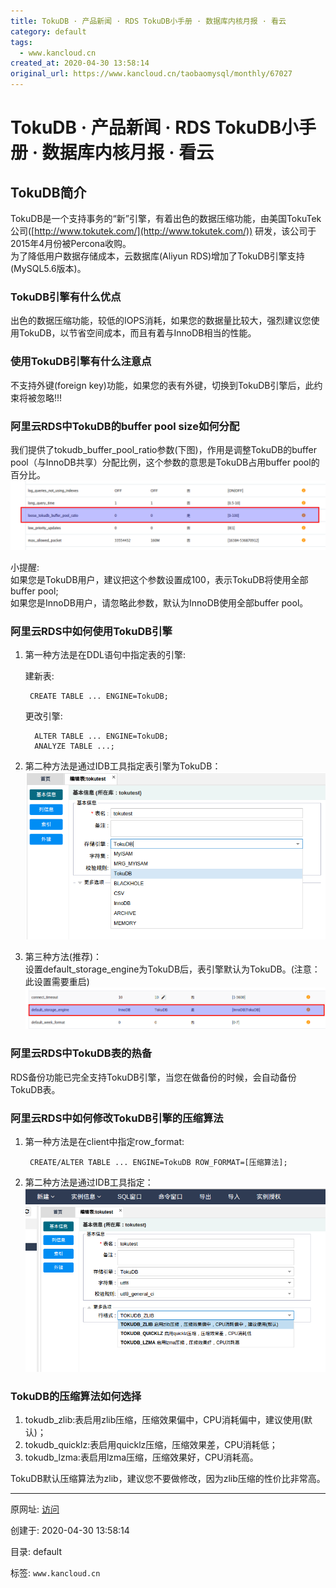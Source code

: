 ```yaml
---
title: TokuDB · 产品新闻 · RDS TokuDB小手册 · 数据库内核月报 · 看云
category: default
tags: 
  - www.kancloud.cn
created_at: 2020-04-30 13:58:14
original_url: https://www.kancloud.cn/taobaomysql/monthly/67027
---
```



# TokuDB · 产品新闻 · RDS TokuDB小手册 · 数据库内核月报 · 看云

## TokuDB简介

TokuDB是一个支持事务的“新”引擎，有着出色的数据压缩功能，由美国TokuTek公司([http://www.tokutek.com/](http://www.tokutek.com/)) 研发，该公司于2015年4月份被Percona收购。  
为了降低用户数据存储成本，云数据库(Aliyun RDS)增加了TokuDB引擎支持(MySQL5.6版本)。

### TokuDB引擎有什么优点

出色的数据压缩功能，较低的IOPS消耗，如果您的数据量比较大，强烈建议您使用TokuDB，以节省空间成本，而且有着与InnoDB相当的性能。

### 使用TokuDB引擎有什么注意点

不支持外键(foreign key)功能，如果您的表有外键，切换到TokuDB引擎后，此约束将被忽略!!!

### 阿里云RDS中TokuDB的buffer pool size如何分配

我们提供了tokudb\_buffer\_pool_ratio参数(下图)，作用是调整TokuDB的buffer pool（与InnoDB共享）分配比例，这个参数的意思是TokuDB占用buffer pool的百分比。  
![User-ratio](assets/1588226294-2e9c81e3dab8881037234984c12101f5.png)

小提醒:   
如果您是TokuDB用户，建议把这个参数设置成100，表示TokuDB将使用全部buffer pool;  
如果您是InnoDB用户，请忽略此参数，默认为InnoDB使用全部buffer pool。

### 阿里云RDS中如何使用TokuDB引擎

1.  第一种方法是在DDL语句中指定表的引擎:
    
    建新表:
    
    ```plain
     CREATE TABLE ... ENGINE=TokuDB;
    ```
    
    更改引擎:
    
    ```plain
      ALTER TABLE ... ENGINE=TokuDB;  
      ANALYZE TABLE ...;
    ```
    
2.  第二种方法是通过IDB工具指定表引擎为TokuDB：  
    ![Idb-engine](assets/1588226294-4ea7f9513a3e714d12c30936816630d2.png)
    
3.  第三种方法(推荐)：  
    设置default\_storage\_engine为TokuDB后，表引擎默认为TokuDB。(注意：此设置需要重启)  
    ![User-default-engine](assets/1588226294-ea5a8f4637c2c97ecd6efda40353ba4c.png)
    

### 阿里云RDS中TokuDB表的热备

RDS备份功能已完全支持TokuDB引擎，当您在做备份的时候，会自动备份TokuDB表。

### 阿里云RDS中如何修改TokuDB引擎的压缩算法

1.  第一种方法是在client中指定row_format:
    
    ```plain
     CREATE/ALTER TABLE ... ENGINE=TokuDB ROW_FORMAT=[压缩算法];
    ```
    
2.  第二种方法是通过IDB工具指定：  
    ![Idb-compress](assets/1588226294-569fb57f1eb839edb76d493dad48feae.png)
    

### TokuDB的压缩算法如何选择

1.  tokudb_zlib:表启用zlib压缩，压缩效果偏中，CPU消耗偏中，建议使用(默认)；
2.  tokudb_quicklz:表启用quicklz压缩，压缩效果差，CPU消耗低；
3.  tokudb_lzma:表启用lzma压缩，压缩效果好，CPU消耗高。

TokuDB默认压缩算法为zlib，建议您不要做修改，因为zlib压缩的性价比非常高。

---------------------------------------------------


原网址: [访问](https://www.kancloud.cn/taobaomysql/monthly/67027)

创建于: 2020-04-30 13:58:14

目录: default

标签: `www.kancloud.cn`

